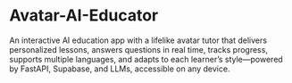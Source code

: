 # Avatar-AI-Educator

An interactive AI education app with a lifelike avatar tutor that delivers personalized lessons, answers questions in real time, tracks progress, supports multiple languages, and adapts to each learner’s style—powered by FastAPI, Supabase, and LLMs, accessible on any device.

